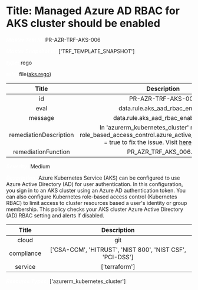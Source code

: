 



# Title: Managed Azure AD RBAC for AKS cluster should be enabled


***<font color="white">Master Test Id:</font>*** PR-AZR-TRF-AKS-006

***<font color="white">Master Snapshot Id:</font>*** ['TRF_TEMPLATE_SNAPSHOT']

***<font color="white">type:</font>*** rego

***<font color="white">rule:</font>*** file([aks.rego])  
  
  
  
  

|Title|Description|
| :---: | :---: |
|id|PR-AZR-TRF-AKS-006|
|eval|data.rule.aks_aad_rbac_enabled|
|message|data.rule.aks_aad_rbac_enabled_err|
|remediationDescription|In 'azurerm_kubernetes_cluster' resource, set role_based_access_control.azure_active_directory.managed = true to fix the issue. Visit <a href='https://registry.terraform.io/providers/hashicorp/azurerm/latest/docs/resources/kubernetes_cluster#role_based_access_control' target='_blank'>here</a> for details.|
|remediationFunction|PR_AZR_TRF_AKS_006.py|


***<font color="white">Severity:</font>*** Medium

***<font color="white">Description:</font>*** Azure Kubernetes Service (AKS) can be configured to use Azure Active Directory (AD) for user authentication. In this configuration, you sign in to an AKS cluster using an Azure AD authentication token. You can also configure Kubernetes role-based access control (Kubernetes RBAC) to limit access to cluster resources based a user's identity or group membership. This policy checks your AKS cluster Azure Active Directory (AD) RBAC setting and alerts if disabled.  
  
  

|Title|Description|
| :---: | :---: |
|cloud|git|
|compliance|['CSA-CCM', 'HITRUST', 'NIST 800', 'NIST CSF', 'PCI-DSS']|
|service|['terraform']|


***<font color="white">Resource Types:</font>*** ['azurerm_kubernetes_cluster']


[aks.rego]: https://github.com/prancer-io/prancer-compliance-test/tree/master/azure/terraform/aks.rego
